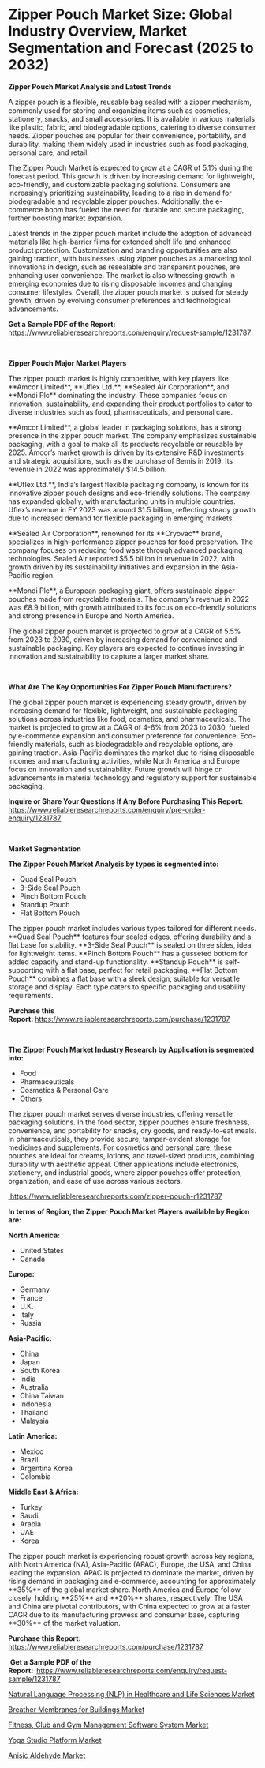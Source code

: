 <p><h1>Zipper Pouch Market Size: Global Industry Overview, Market Segmentation and Forecast (2025 to 2032)</h1></p><p><strong>Zipper Pouch Market Analysis and Latest Trends</strong></p>
<p><p>A zipper pouch is a flexible, reusable bag sealed with a zipper mechanism, commonly used for storing and organizing items such as cosmetics, stationery, snacks, and small accessories. It is available in various materials like plastic, fabric, and biodegradable options, catering to diverse consumer needs. Zipper pouches are popular for their convenience, portability, and durability, making them widely used in industries such as food packaging, personal care, and retail.</p><p>The Zipper Pouch Market is expected to grow at a CAGR of 5.1% during the forecast period. This growth is driven by increasing demand for lightweight, eco-friendly, and customizable packaging solutions. Consumers are increasingly prioritizing sustainability, leading to a rise in demand for biodegradable and recyclable zipper pouches. Additionally, the e-commerce boom has fueled the need for durable and secure packaging, further boosting market expansion.</p><p>Latest trends in the zipper pouch market include the adoption of advanced materials like high-barrier films for extended shelf life and enhanced product protection. Customization and branding opportunities are also gaining traction, with businesses using zipper pouches as a marketing tool. Innovations in design, such as resealable and transparent pouches, are enhancing user convenience. The market is also witnessing growth in emerging economies due to rising disposable incomes and changing consumer lifestyles. Overall, the zipper pouch market is poised for steady growth, driven by evolving consumer preferences and technological advancements.</p></p>
<p><strong>Get a Sample PDF of the Report:&nbsp;</strong> <a href="https://www.reliableresearchreports.com/enquiry/request-sample/1231787?utm_campaign=24&utm_medium=2&utm_source=Github&utm_content=ia&utm_term=26012025&utm_id=zipper-pouch">https://www.reliableresearchreports.com/enquiry/request-sample/1231787</a></p>
<p>&nbsp;</p>
<p><strong>Zipper Pouch Major Market Players</strong></p>
<p><p>The zipper pouch market is highly competitive, with key players like **Amcor Limited**, **Uflex Ltd.**, **Sealed Air Corporation**, and **Mondi Plc** dominating the industry. These companies focus on innovation, sustainability, and expanding their product portfolios to cater to diverse industries such as food, pharmaceuticals, and personal care.</p><p>**Amcor Limited**, a global leader in packaging solutions, has a strong presence in the zipper pouch market. The company emphasizes sustainable packaging, with a goal to make all its products recyclable or reusable by 2025. Amcor’s market growth is driven by its extensive R&D investments and strategic acquisitions, such as the purchase of Bemis in 2019. Its revenue in 2022 was approximately $14.5 billion.</p><p>**Uflex Ltd.**, India’s largest flexible packaging company, is known for its innovative zipper pouch designs and eco-friendly solutions. The company has expanded globally, with manufacturing units in multiple countries. Uflex’s revenue in FY 2023 was around $1.5 billion, reflecting steady growth due to increased demand for flexible packaging in emerging markets.</p><p>**Sealed Air Corporation**, renowned for its **Cryovac** brand, specializes in high-performance zipper pouches for food preservation. The company focuses on reducing food waste through advanced packaging technologies. Sealed Air reported $5.5 billion in revenue in 2022, with growth driven by its sustainability initiatives and expansion in the Asia-Pacific region.</p><p>**Mondi Plc**, a European packaging giant, offers sustainable zipper pouches made from recyclable materials. The company’s revenue in 2022 was €8.9 billion, with growth attributed to its focus on eco-friendly solutions and strong presence in Europe and North America.</p><p>The global zipper pouch market is projected to grow at a CAGR of 5.5% from 2023 to 2030, driven by increasing demand for convenience and sustainable packaging. Key players are expected to continue investing in innovation and sustainability to capture a larger market share.</p></p>
<p>&nbsp;</p>
<p><strong>What Are The Key Opportunities For Zipper Pouch Manufacturers?</strong></p>
<p><p>The global zipper pouch market is experiencing steady growth, driven by increasing demand for flexible, lightweight, and sustainable packaging solutions across industries like food, cosmetics, and pharmaceuticals. The market is projected to grow at a CAGR of 4-6% from 2023 to 2030, fueled by e-commerce expansion and consumer preference for convenience. Eco-friendly materials, such as biodegradable and recyclable options, are gaining traction. Asia-Pacific dominates the market due to rising disposable incomes and manufacturing activities, while North America and Europe focus on innovation and sustainability. Future growth will hinge on advancements in material technology and regulatory support for sustainable packaging.</p></p>
<p><strong>Inquire or Share Your Questions If Any Before Purchasing This Report:</strong> <a href="https://www.reliableresearchreports.com/enquiry/pre-order-enquiry/1231787?utm_campaign=24&utm_medium=2&utm_source=Github&utm_content=ia&utm_term=26012025&utm_id=zipper-pouch">https://www.reliableresearchreports.com/enquiry/pre-order-enquiry/1231787</a></p>
<p>&nbsp;</p>
<p><strong>Market Segmentation</strong></p>
<p><strong>The Zipper Pouch Market Analysis by types is segmented into:</strong></p>
<p><ul><li>Quad Seal Pouch</li><li>3-Side Seal Pouch</li><li>Pinch Bottom Pouch</li><li>Standup Pouch</li><li>Flat Bottom Pouch</li></ul></p>
<p><p>The zipper pouch market includes various types tailored for different needs. **Quad Seal Pouch** features four sealed edges, offering durability and a flat base for stability. **3-Side Seal Pouch** is sealed on three sides, ideal for lightweight items. **Pinch Bottom Pouch** has a gusseted bottom for added capacity and stand-up functionality. **Standup Pouch** is self-supporting with a flat base, perfect for retail packaging. **Flat Bottom Pouch** combines a flat base with a sleek design, suitable for versatile storage and display. Each type caters to specific packaging and usability requirements.</p></p>
<p><strong>Purchase this Report:&nbsp;</strong><a href="https://www.reliableresearchreports.com/purchase/1231787?utm_campaign=24&utm_medium=2&utm_source=Github&utm_content=ia&utm_term=26012025&utm_id=zipper-pouch">https://www.reliableresearchreports.com/purchase/1231787</a></p>
<p>&nbsp;</p>
<p><strong>The Zipper Pouch Market Industry Research by Application is segmented into:</strong></p>
<p><ul><li>Food</li><li>Pharmaceuticals</li><li>Cosmetics & Personal Care</li><li>Others</li></ul></p>
<p><p>The zipper pouch market serves diverse industries, offering versatile packaging solutions. In the food sector, zipper pouches ensure freshness, convenience, and portability for snacks, dry goods, and ready-to-eat meals. In pharmaceuticals, they provide secure, tamper-evident storage for medicines and supplements. For cosmetics and personal care, these pouches are ideal for creams, lotions, and travel-sized products, combining durability with aesthetic appeal. Other applications include electronics, stationery, and industrial goods, where zipper pouches offer protection, organization, and ease of use across various sectors.</p></p>
<p><a href="https://www.reliableresearchreports.com/zipper-pouch-r1231787?utm_campaign=24&utm_medium=2&utm_source=Github&utm_content=ia&utm_term=26012025&utm_id=zipper-pouch">&nbsp;https://www.reliableresearchreports.com/zipper-pouch-r1231787</a></p>
<p><strong>In terms of Region, the Zipper Pouch Market Players available by Region are:</strong></p>
<p>
    <p> <strong> North America: </strong>
        <ul>
            <li>United States</li>
            <li>Canada</li>
        </ul>
        </p> 
    <p> <strong> Europe: </strong>
        <ul>
            <li>Germany</li>
            <li>France</li>
            <li>U.K.</li>
            <li>Italy</li>
            <li>Russia</li>
        </ul>
        </p> 
    <p> <strong> Asia-Pacific: </strong>
        <ul>
            <li>China</li>
            <li>Japan</li>
            <li>South Korea</li>
            <li>India</li>
            <li>Australia</li>
            <li>China Taiwan</li>
            <li>Indonesia</li>
            <li>Thailand</li>
            <li>Malaysia</li>
        </ul>
        </p> 
    <p> <strong> Latin America: </strong>
        <ul>
            <li>Mexico</li>
            <li>Brazil</li>
            <li>Argentina Korea</li>
            <li>Colombia</li>
        </ul>
        </p> 
    <p> <strong> Middle East & Africa: </strong>
        <ul>
            <li>Turkey</li>
            <li>Saudi</li>
            <li>Arabia</li>
            <li>UAE</li>
            <li>Korea</li>
        </ul>
    </p>
    </p>
<p><p>The zipper pouch market is experiencing robust growth across key regions, with North America (NA), Asia-Pacific (APAC), Europe, the USA, and China leading the expansion. APAC is projected to dominate the market, driven by rising demand in packaging and e-commerce, accounting for approximately **35%** of the global market share. North America and Europe follow closely, holding **25%** and **20%** shares, respectively. The USA and China are pivotal contributors, with China expected to grow at a faster CAGR due to its manufacturing prowess and consumer base, capturing **30%** of the market valuation.</p></p>
<p><strong>Purchase this Report: </strong><a href="https://www.reliableresearchreports.com/purchase/1231787?utm_campaign=24&utm_medium=2&utm_source=Github&utm_content=ia&utm_term=26012025&utm_id=zipper-pouch">https://www.reliableresearchreports.com/purchase/1231787</a></p>
<p>&nbsp;<strong>Get a Sample PDF of the Report:&nbsp;&nbsp;</strong><a href="https://www.reliableresearchreports.com/enquiry/request-sample/1231787?utm_campaign=24&utm_medium=2&utm_source=Github&utm_content=ia&utm_term=26012025&utm_id=zipper-pouch">https://www.reliableresearchreports.com/enquiry/request-sample/1231787</a></p>
<p><strong></strong></p>
<p><p><a href="https://www.linkedin.com/pulse/market-dynamics-trends-in-depth-look-natural-language-processing-znumf?utm_campaign=24&utm_medium=2&utm_source=Github&utm_content=ia&utm_term=26012025&utm_id=zipper-pouch">Natural Language Processing (NLP) in Healthcare and Life Sciences Market</a></p><p><a href="https://www.linkedin.com/pulse/projected-revenue-demand-breather-membranes-buildings-market-z7tee?utm_campaign=24&utm_medium=2&utm_source=Github&utm_content=ia&utm_term=26012025&utm_id=zipper-pouch">Breather Membranes for Buildings Market</a></p><p><a href="https://www.linkedin.com/pulse/comprehensive-fitness-club-gym-management-software-system-market-c9mwf?utm_campaign=24&utm_medium=2&utm_source=Github&utm_content=ia&utm_term=26012025&utm_id=zipper-pouch">Fitness, Club and Gym Management Software System Market</a></p><p><a href="https://www.linkedin.com/pulse/insights-yoga-studio-platform-market-size-which-expanding-gf1ie?utm_campaign=24&utm_medium=2&utm_source=Github&utm_content=ia&utm_term=26012025&utm_id=zipper-pouch">Yoga Studio Platform Market</a></p><p><a href="https://github.com/rashkaeduzor/Market-Research-Report-List-1/blob/main/anisic-aldehyde-market.md?utm_campaign=24&utm_medium=2&utm_source=Github&utm_content=ia&utm_term=26012025&utm_id=zipper-pouch">Anisic Aldehyde Market</a></p></p>